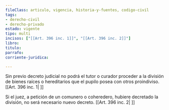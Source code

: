 ```yaml
---
fileClass: articulo, vigencia, historia-y-fuentes, codigo-civil
tags:
- derecho-civil
- derecho-privado
estado: vigente
tipo: multi
incisos: ["[[Art. 396 inc. 1]]", "[[Art. 396 inc. 2]]"]
libro:
titulo:
parrafo:
corriente-juridica:

---
```

Sin previo decreto judicial no podrá el tutor o curador proceder a la división de bienes raíces o hereditarios que el pupilo posea con otros proindiviso. [[Art. 396 inc. 1| ]]

Si el juez, a petición de un comunero o coheredero, hubiere decretado la división, no será necesario nuevo decreto. [[Art. 396 inc. 2| ]]